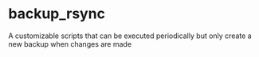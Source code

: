 # backup_rsync
A customizable scripts that can be executed periodically but only create a new backup when changes are made
